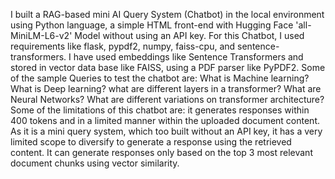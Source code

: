 I built a RAG-based mini AI Query System (Chatbot) in the local environment using Python language, a simple HTML front-end with Hugging Face 'all-MiniLM-L6-v2' Model without using an API key. 
For this Chatbot, I used requirements like flask, pypdf2, numpy, faiss-cpu, and sentence-transformers.
I have used embeddings like Sentence Transformers and stored in vector data base like FAISS, using a PDF parser like PyPDF2. 
Some of the sample Queries to test the chatbot are: What is Machine learning? 
What is Deep learning? 
what are different layers in a transformer?
What are Neural Networks? 
What are different variations on transformer architecture?
Some of the limitations of this chatbot are: it generates responses within 400 tokens and in a limited manner within the uploaded document content. 
As it is a mini query system, which too built without an API key, it has a very limited scope to diversify to generate a response using the retrieved content. 
It can generate responses only based on the top 3 most relevant document chunks using vector similarity.
